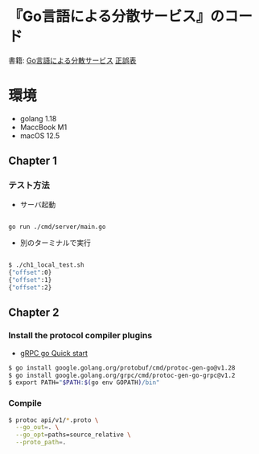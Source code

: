 # 『Go言語による分散サービス』のコード

書籍: [Go言語による分散サービス](https://www.oreilly.co.jp/books/9784873119977/)
[正誤表](https://yoshikishibata.github.io/myhomepage/errata/distributed_services_in_go.html)

# 環境

- golang 1.18
- MaccBook M1
- macOS 12.5

## Chapter 1

### テスト方法

- サーバ起動
```sh

go run ./cmd/server/main.go

```

  - 別のターミナルで実行

```sh

$ ./ch1_local_test.sh
{"offset":0}
{"offset":1}
{"offset":2}


```

## Chapter 2


### Install the protocol compiler plugins

- [gRPC go Quick start](https://grpc.io/docs/languages/go/quickstart/)

```sh
$ go install google.golang.org/protobuf/cmd/protoc-gen-go@v1.28
$ go install google.golang.org/grpc/cmd/protoc-gen-go-grpc@v1.2
$ export PATH="$PATH:$(go env GOPATH)/bin"
```

### Compile

```sh
$ protoc api/v1/*.proto \
  --go_out=. \
  --go_opt=paths=source_relative \
  --proto_path=.
```
